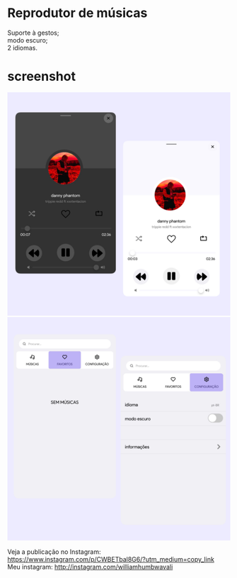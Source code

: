 # Reprodutor de músicas

Suporte à gestos;<br/>
modo escuro; <br/>
2 idiomas.

# screenshot 

<img src="Imagem/D17F101B-AFC0-4929-B7E3-1EB72D083092.jpeg"/>

<img src="Imagem/840852A7-5DCC-484F-AA45-3AF0A9495F2C.jpeg"/>

Veja a publicação no Instagram: https://www.instagram.com/p/CWBETbal8G6/?utm_medium=copy_link
<br/> 
Meu instagram: http://instagram.com/williamhumbwavali

